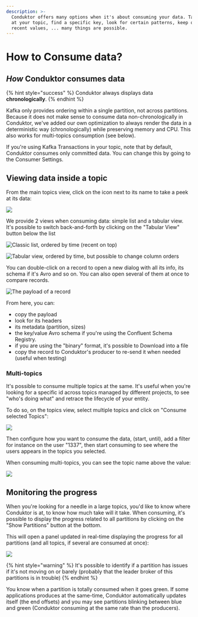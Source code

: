 ```yaml
---
description: >-
  Conduktor offers many options when it's about consuming your data. Take a peek
  at your topic, find a specific key, look for certain patterns, keep only the
  recent values, ... many things are possible.
---
```


# How to Consume data?

## _How_ Conduktor consumes data

{% hint style="success" %}
Conduktor always displays data **chronologically**. 
{% endhint %}

Kafka only provides ordering within a single partition, not across partitions. Because it does not make sense to consume data non-chronologically in Conduktor, we've added our own optimization to always render the data in a deterministic way \(chronologically\) while preserving memory and CPU. This also works for multi-topics consumption \(see below\).

If you're using Kafka Transactions in your topic, note that by default, Conduktor consumes only committed data. You can change this by going to the Consumer Settings.

## Viewing data inside a topic

From the main topics view, click on the icon next to its name to take a peek at its data:

![](../../.gitbook/assets/screenshot-2020-06-25-at-15.21.24.png)

We provide 2 views when consuming data: simple list and a tabular view. It's possible to switch back-and-forth by clicking on the "Tabular View" button below the list

![Classic list, ordered by time \(recent on top\)](../../.gitbook/assets/screenshot-2020-06-25-at-15.04.41.png)

![Tabular view, ordered by time, but possible to change column orders](../../.gitbook/assets/screenshot-2020-06-25-at-15.07.08.png)

You can double-click on a record to open a new dialog with all its info, its schema if it's Avro and so on. You can also open several of them at once to compare records.

![The payload of a record](../../.gitbook/assets/screenshot-2020-06-25-at-15.15.11.png)

From here, you can:

* copy the payload
* look for its headers
* its metadata \(partition, sizes\)
* the key/value Avro schema if you're using the Confluent Schema Registry. 
* if you are using the "binary" format, it's possible to Download into a file
* copy the record to Conduktor's producer to re-send it when needed \(useful when testing\)

### Multi-topics

It's possible to consume multiple topics at the same. It's useful when you're looking for a specific id across topics managed by different projects, to see "who's doing what" and retrace the lifecycle of your entity.

To do so, on the topics view, select multiple topics and click on "Consume selected Topics":

![](../../.gitbook/assets/screenshot-2020-06-25-at-14.46.18.png)

Then configure how you want to consume the data, \(start, until\), add a filter for instance on the user "1337", then start consuming to see where the users appears in the topics you selected.

When consuming multi-topics, you can see the topic name above the value:

![](../../.gitbook/assets/screenshot-2020-06-25-at-14.51.37.png)



## Monitoring the progress

When you're looking for a needle in a large topics, you'd like to know where Conduktor is at, to know how much take will it take. When consuming, it's possible to display the progress related to all partitions by clicking on the "Show Partitions" button at the bottom.

This will open a panel updated in real-time displaying the progress for all partitions \(and all topics, if several are consumed at once\):

![](../../.gitbook/assets/screenshot-2020-06-25-at-16.48.45.png)

{% hint style="warning" %}
It's possible to identify if a partition has issues if it's not moving on or barely \(probably that the leader broker of this partitions is in trouble\)
{% endhint %}

You know when a partition is totally consumed when it goes green. If some applications produces at the same-time, Conduktor automatically updates itself \(the end offsets\) and you may see partitions blinking between blue and green \(Conduktor consuming at the same rate than the producers\).



